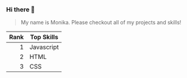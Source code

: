 ### Hi there 👋

> My name is Monika. Please checkout all of my projects and skills!

| Rank | Top Skills    |
|-----:|---------------|
|     1|  Javascript   |
|     2|     HTML      |
|     3|     CSS       |


<!--
**mszucseducation/mszucseducation** is a ✨ _special_ ✨ repository because its `README.md` (this file) appears on your GitHub profile.

Here are some ideas to get you started:

- 🔭 I’m currently working on ...
- 🌱 I’m currently learning ...
- 👯 I’m looking to collaborate on ...
- 🤔 I’m looking for help with ...
- 💬 Ask me about ...
- 📫 How to reach me: ...
- 😄 Pronouns: ...
- ⚡ Fun fact: ...
-->
